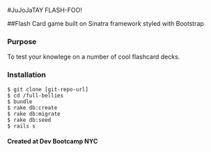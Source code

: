 #JuJoJaTAY FLASH-FOO!

##Flash Card game built on Sinatra framework styled with Bootstrap

### Purpose
To test your knowlege on a number of cool flashcard decks.

### Installation
```
$ git clone [git-repo-url]
$ cd /full-bellies
$ bundle
$ rake db:create
$ rake db:migrate
$ rake db:seed
$ rails s
```

#### Created at Dev Bootcamp NYC
